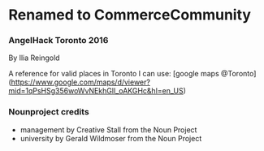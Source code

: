# Renamed to CommerceCommunity
### AngelHack Toronto 2016

By Ilia Reingold

A reference for valid places in Toronto I can use: 
[google maps @Toronto]
(https://www.google.com/maps/d/viewer?mid=1qPsHSg356woWvNEkhGlI_oAKGHc&hl=en_US)

### Nounproject credits
- management by Creative Stall from the Noun Project
- university by Gerald Wildmoser from the Noun Project
